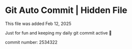 # Git Auto Commit | Hidden File

This file was added Feb 12, 2025

Just for fun and keeping my daily git commit active 🤪

commit number: 2534322
